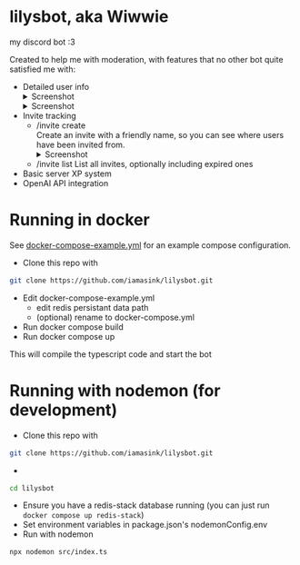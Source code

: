 # lilysbot, aka Wiwwie
my discord bot :3  

Created to help me with moderation, with features that no other bot quite satisfied me with:
 - Detailed user info  
    <details><summary>Screenshot</summary><img src="screenshots/image.png"></details>
    <details><summary>Screenshot</summary><img src="screenshots/image-1.png"></details>
 - Invite tracking
    - /invite create  
        Create an invite with a friendly name, so you can see where users have been invited from.
         <details><summary>Screenshot</summary><img src="screenshots/image-3.png"></details>
    - /invite list
        List all invites, optionally including expired ones
 - Basic server XP system
 - OpenAI API integration 


# Running in docker
See [docker-compose-example.yml](docker-compose-example.yml) for an example compose configuration.  
 - Clone this repo with 
```bash
git clone https://github.com/iamasink/lilysbot.git
```  
 - Edit docker-compose-example.yml
    - edit redis persistant data path
    - (optional) rename to docker-compose.yml
 - Run docker compose build  
 - Run docker compose up  

This will compile the typescript code and start the bot


# Running with nodemon (for development)
 - Clone this repo with 
```bash
git clone https://github.com/iamasink/lilysbot.git
```  
 - 
 ```bash
 cd lilysbot
 ```
 - Ensure you have a redis-stack database running (you can just run `docker compose up redis-stack`)  
 - Set environment variables in package.json's nodemonConfig.env  
 - Run with nodemon  
 ```bash
 npx nodemon src/index.ts
 ```
